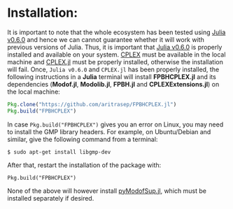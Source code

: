 # Installation: #

It is important to note that the whole ecosystem has been tested using [Julia v0.6.0](https://julialang.org/downloads/) and hence we can cannot guarantee whether it will work with previous versions of Julia. Thus, it is important that [Julia v0.6.0](https://julialang.org/downloads/) is properly installed and available on your system. [CPLEX](https://www-01.ibm.com/software/commerce/optimization/cplex-optimizer/) must be available in the local machine and [CPLEX.jl](https://github.com/JuliaOpt/CPLEX.jl) must be properly installed, otherwise the installation will fail. Once, `Julia v0.6.0` and `CPLEX.jl` has been properly installed, the following instructions in a **Julia** terminal will install **FPBHCPLEX.jl** and its dependencies (**Modof.jl**, **Modolib.jl**, **FPBH.jl** and **CPLEXExtensions.jl**) on the local machine:

```julia
Pkg.clone("https://github.com/aritrasep/FPBHCPLEX.jl")
Pkg.build("FPBHCPLEX")
```

In case `Pkg.build("FPBHCPLEX")` gives you an error on Linux, you may need to install the GMP library headers. For example, on Ubuntu/Debian and similar, give the following command from a terminal:

```
$ sudo apt-get install libgmp-dev
```

After that, restart the installation of the package with:

```
Pkg.build("FPBHCPLEX")
```

None of the above will however install [pyModofSup.jl](https://github.com/aritrasep/pyModofSup.jl), which must be installed separately if desired.
